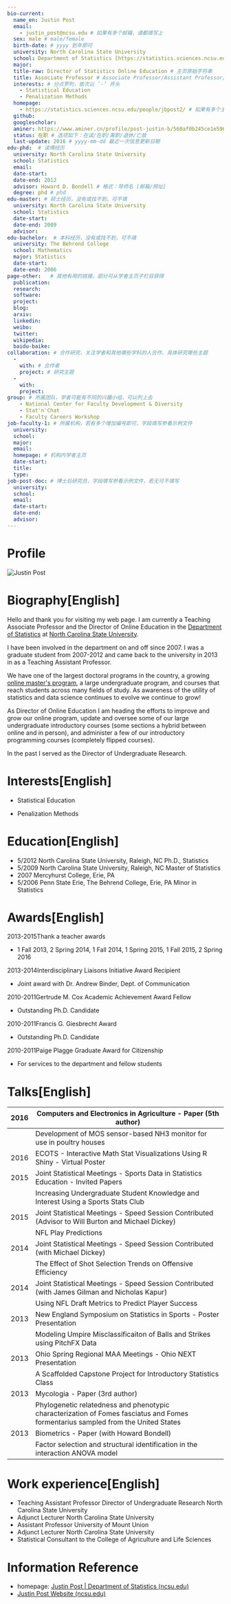 ```yaml
---
bio-current:
  name_en: Justin Post
  email: 
    - justin_post@ncsu.edu # 如果有多个邮箱，请都填写上
  sex: male # male/female
  birth-date: # yyyy 到年即可
  university: North Carolina State University 
  school: Department of Statistics [https://statistics.sciences.ncsu.edu/]# 格式：学院名称[学院官网链接]
  major: 
  title-raw: Director of Statistics Online Education # 主页原始字符串
  title: Associate Professor # Associate Professor/Assistant Professor/Professor
  interests: # 分点罗列，依次以 ‘-’ 开头
    - Statistical Education
    - Penalization Methods
  homepage: 
    - https://statistics.sciences.ncsu.edu/people/jbpost2/ # 如果有多个主页，请都填写上
  github: 
  googlescholar:  
  aminer: https://www.aminer.cn/profile/post-justin-b/560af0b245ce1e596000881a # 从这里查找 https://www.aminer.org/search/person
  status: 在职 # 选项如下：在读/在职/离职/退休/亡故
  last-update: 2016 # yyyy-mm-dd 最近一次信息更新日期
edu-phd:  # 读博经历
  university: North Carolina State University
  school: Statistics
  email: 
  date-start: 
  date-end: 2012
  advisor: Howard D. Bondell # 格式：导师名 [邮箱/网址]
  degree: phd # phd
edu-master: # 硕士经历，没有或找不到，可不填
  university: North Carolina State University
  school: Statistics
  date-start: 
  date-end: 2009
  advisor:
edu-bachelor:  # 本科经历，没有或找不到，可不填
  university: The Behrend College
  school: Mathematics
  major: Statistics
  date-start: 
  date-end: 2006
page-other:   # 其他有用的链接，部分可从学者主页子栏目获得
  publication: 
  research: 
  software: 
  project: 
  blog: 
  arxiv: 
  linkedin: 
  weibo:
  twitter:
  wikipedia:
  baidu-baike:
collaboration: # 合作研究，关注学者和其他哪些学科的人合作，具体研究哪些主题
  - 
    with: # 合作者
    project: # 研究主题
  - 
    with: 
    project: 
group: # 所属团队，学者可能有不同的兴趣小组，可以列上去
    - National Center for Faculty Development & Diversity
    - Stat'n'Chat
    - Faculty Careers Workshop
job-faculty-1: # 所属机构，若有多个增加编号即可，字段填写参看示例文件
  university: 
  school: 
  major: 
  email: 
  homepage: # 机构内学者主页
  date-start: 
  title: 
  type: 
job-post-doc: # 博士后研究员，字段填写参看示例文件，若无可不填写
  university: 
  school: 
  email: 
  date-start: 
  date-end: 
  advisor: 
---
```


# Profile

![Justin Post](https://statistics.sciences.ncsu.edu/wp-content/uploads/sites/21/2019/04/justin_post.jpg)

# Biography[English]

Hello and thank you for visiting my web page. I am currently a Teaching Associate Professor and the Director of Online Education in the [Department of Statistics](https://www4.stat.ncsu.edu/~post/www.stat.ncsu.edu/) at [North Carolina State University](https://www4.stat.ncsu.edu/~post/www.ncsu.edu/).

I have been involved in the department on and off since 2007. I was a graduate student from 2007-2012 and came back to the university in 2013 in as a Teaching Assistant Professor.

We have one of the largest doctoral programs in the country, a growing [online master's program](https://online.stat.ncsu.edu/online-programs/), a large undergraduate program, and courses that reach students across many fields of study. As awareness of the utility of statistics and data science continues to evolve we continue to grow!

As Director of Online Education I am heading the efforts to improve and grow our online program, update and oversee some of our large undergraduate introductory courses (some sections a hybrid between online and in person), and administer a few of our introductory programming courses (completely flipped courses).

In the past I served as the Director of Undergraduate Research.

# Interests[English]

- Statistical Education

- Penalization Methods

# Education[English]

- 5/2012	North Carolina State University, Raleigh, NC Ph.D., Statistics
- 5/2009	North Carolina State University, Raleigh, NC Master of Statistics
- 2007   	Mercyhurst College, Erie, PA
- 5/2006	Penn State Erie, The Behrend College, Erie, PA Minor in Statistics

# Awards[English]

2013-2015Thank a teacher awards

- 1 Fall 2013, 2 Spring 2014, 1 Fall 2014, 1 Spring 2015, 1 Fall 2015, 2 Spring 2016

2013-2014Interdisciplinary Liaisons Initiative Award Recipient

- Joint award with Dr. Andrew Binder, Dept. of Communication

2010-2011Gertrude M. Cox Academic Achievement Award Fellow

- Outstanding Ph.D. Candidate

2010-2011Francis G. Giesbrecht Award

- Outstanding Ph.D. Candidate

2010-2011Paige Plagge Graduate Award for Citizenship

- For services to the department and fellow students

# Talks[English]

| 2016 | Computers and Electronics in Agriculture - Paper (5th author) |
| ---- | ------------------------------------------------------------ |
|      | Development of MOS sensor-based NH3 monitor for use in poultry houses |
| 2016 | ECOTS - Interactive Math Stat Visualizations Using R Shiny - Virtual Poster |
| 2015 | Joint Statistical Meetings - Sports Data in Statistics Education - Invited Papers |
|      | Increasing Undergraduate Student Knowledge and Interest Using a Sports Stats Club |
| 2015 | Joint Statistical Meetings - Speed Session Contributed (Advisor to Will Burton and Michael Dickey) |
|      | NFL Play Predictions                                         |
| 2014 | Joint Statistical Meetings - Speed Session Contributed (with Michael Dickey) |
|      | The Effect of Shot Selection Trends on Offensive Efficiency  |
| 2014 | Joint Statistical Meetings - Speed Session Contributed (with James Gilman and Nicholas Kapur) |
|      | Using NFL Draft Metrics to Predict Player Success            |
| 2013 | New England Symposium on Statistics in Sports - Poster Presentation |
|      | Modeling Umpire Misclassificaiton of Balls and Strikes using PitchFX Data |
| 2013 | Ohio Spring Regional MAA Meetings - Ohio NEXT Presentation   |
|      | A Scaffolded Capstone Project for Introductory Statistics Class |
| 2013 | Mycologia - Paper (3rd author)                               |
|      | Phylogenetic relatedness and phenotypic characterization of Fomes fasciatus and Fomes formentarius sampled from the United States |
| 2013 | Biometrics - Paper (with Howard Bondell)                     |
|      | Factor selection and structural identification in the interaction ANOVA model |

# Work experience[English]

- Teaching Assistant Professor
  Director of Undergraduate Research
  North Carolina State University
- Adjunct Lecturer
  North Carolina State University
- Assistant Professor
  University of Mount Union
- Adjunct Lecturer
  North Carolina State University
- Statistical Consultant to the College of Agriculture and Life Sciences

# Information Reference

- homepage: [Justin Post | Department of Statistics (ncsu.edu)](https://statistics.sciences.ncsu.edu/people/jbpost2/)
- [Justin Post Website (ncsu.edu)](https://www4.stat.ncsu.edu/~post/)



